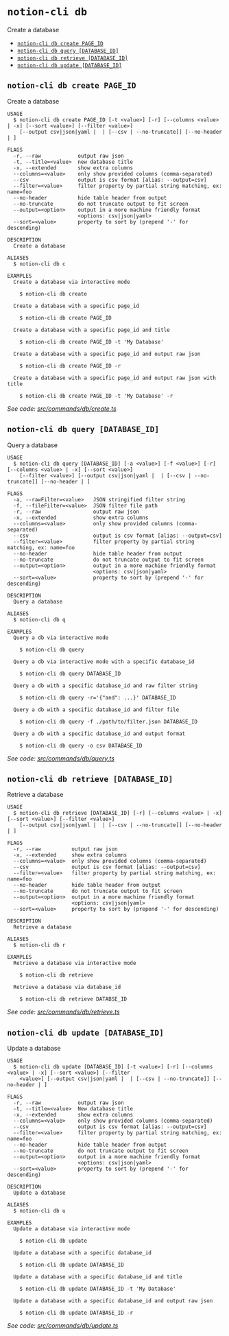 `notion-cli db`
===============

Create a database

* [`notion-cli db create PAGE_ID`](#notion-cli-db-create-page_id)
* [`notion-cli db query [DATABASE_ID]`](#notion-cli-db-query-database_id)
* [`notion-cli db retrieve [DATABASE_ID]`](#notion-cli-db-retrieve-database_id)
* [`notion-cli db update [DATABASE_ID]`](#notion-cli-db-update-database_id)

## `notion-cli db create PAGE_ID`

Create a database

```
USAGE
  $ notion-cli db create PAGE_ID [-t <value>] [-r] [--columns <value> | -x] [--sort <value>] [--filter <value>]
    [--output csv|json|yaml |  | [--csv | --no-truncate]] [--no-header | ]

FLAGS
  -r, --raw            output raw json
  -t, --title=<value>  new database title
  -x, --extended       show extra columns
  --columns=<value>    only show provided columns (comma-separated)
  --csv                output is csv format [alias: --output=csv]
  --filter=<value>     filter property by partial string matching, ex: name=foo
  --no-header          hide table header from output
  --no-truncate        do not truncate output to fit screen
  --output=<option>    output in a more machine friendly format
                       <options: csv|json|yaml>
  --sort=<value>       property to sort by (prepend '-' for descending)

DESCRIPTION
  Create a database

ALIASES
  $ notion-cli db c

EXAMPLES
  Create a database via interactive mode

    $ notion-cli db create

  Create a database with a specific page_id

    $ notion-cli db create PAGE_ID

  Create a database with a specific page_id and title

    $ notion-cli db create PAGE_ID -t 'My Database'

  Create a database with a specific page_id and output raw json

    $ notion-cli db create PAGE_ID -r

  Create a database with a specific page_id and output raw json with title

    $ notion-cli db create PAGE_ID -t 'My Database' -r
```

_See code: [src/commands/db/create.ts](https://github.com/litencatt/notion-cli/blob/v0.14.4/src/commands/db/create.ts)_

## `notion-cli db query [DATABASE_ID]`

Query a database

```
USAGE
  $ notion-cli db query [DATABASE_ID] [-a <value>] [-f <value>] [-r] [--columns <value> | -x] [--sort <value>]
    [--filter <value>] [--output csv|json|yaml |  | [--csv | --no-truncate]] [--no-header | ]

FLAGS
  -a, --rawFilter=<value>   JSON stringified filter string
  -f, --fileFilter=<value>  JSON filter file path
  -r, --raw                 output raw json
  -x, --extended            show extra columns
  --columns=<value>         only show provided columns (comma-separated)
  --csv                     output is csv format [alias: --output=csv]
  --filter=<value>          filter property by partial string matching, ex: name=foo
  --no-header               hide table header from output
  --no-truncate             do not truncate output to fit screen
  --output=<option>         output in a more machine friendly format
                            <options: csv|json|yaml>
  --sort=<value>            property to sort by (prepend '-' for descending)

DESCRIPTION
  Query a database

ALIASES
  $ notion-cli db q

EXAMPLES
  Query a db via interactive mode

    $ notion-cli db query

  Query a db via interactive mode with a specific database_id

    $ notion-cli db query DATABASE_ID

  Query a db with a specific database_id and raw filter string

    $ notion-cli db query -r='{"and": ...}' DATABASE_ID

  Query a db with a specific database_id and filter file

    $ notion-cli db query -f ./path/to/filter.json DATABASE_ID

  Query a db with a specific database_id and output format

    $ notion-cli db query -o csv DATABASE_ID
```

_See code: [src/commands/db/query.ts](https://github.com/litencatt/notion-cli/blob/v0.14.4/src/commands/db/query.ts)_

## `notion-cli db retrieve [DATABASE_ID]`

Retrieve a database

```
USAGE
  $ notion-cli db retrieve [DATABASE_ID] [-r] [--columns <value> | -x] [--sort <value>] [--filter <value>]
    [--output csv|json|yaml |  | [--csv | --no-truncate]] [--no-header | ]

FLAGS
  -r, --raw          output raw json
  -x, --extended     show extra columns
  --columns=<value>  only show provided columns (comma-separated)
  --csv              output is csv format [alias: --output=csv]
  --filter=<value>   filter property by partial string matching, ex: name=foo
  --no-header        hide table header from output
  --no-truncate      do not truncate output to fit screen
  --output=<option>  output in a more machine friendly format
                     <options: csv|json|yaml>
  --sort=<value>     property to sort by (prepend '-' for descending)

DESCRIPTION
  Retrieve a database

ALIASES
  $ notion-cli db r

EXAMPLES
  Retrieve a database via interactive mode

    $ notion-cli db retrieve

  Retrieve a database via database_id

    $ notion-cli db retrieve DATABSE_ID
```

_See code: [src/commands/db/retrieve.ts](https://github.com/litencatt/notion-cli/blob/v0.14.4/src/commands/db/retrieve.ts)_

## `notion-cli db update [DATABASE_ID]`

Update a database

```
USAGE
  $ notion-cli db update [DATABASE_ID] [-t <value>] [-r] [--columns <value> | -x] [--sort <value>] [--filter
    <value>] [--output csv|json|yaml |  | [--csv | --no-truncate]] [--no-header | ]

FLAGS
  -r, --raw            output raw json
  -t, --title=<value>  New database title
  -x, --extended       show extra columns
  --columns=<value>    only show provided columns (comma-separated)
  --csv                output is csv format [alias: --output=csv]
  --filter=<value>     filter property by partial string matching, ex: name=foo
  --no-header          hide table header from output
  --no-truncate        do not truncate output to fit screen
  --output=<option>    output in a more machine friendly format
                       <options: csv|json|yaml>
  --sort=<value>       property to sort by (prepend '-' for descending)

DESCRIPTION
  Update a database

ALIASES
  $ notion-cli db u

EXAMPLES
  Update a database via interactive mode

    $ notion-cli db update

  Update a database with a specific database_id

    $ notion-cli db update DATABASE_ID

  Update a database with a specific database_id and title

    $ notion-cli db update DATABASE_ID -t 'My Database'

  Update a database with a specific database_id and output raw json

    $ notion-cli db update DATABASE_ID -r
```

_See code: [src/commands/db/update.ts](https://github.com/litencatt/notion-cli/blob/v0.14.4/src/commands/db/update.ts)_

